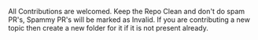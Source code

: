 All Contributions are welcomed. 
Keep the Repo Clean and don't do spam PR's, Spammy PR's will be marked as Invalid.
If you are contributing a new topic then create a new folder for it if it is not present already.
